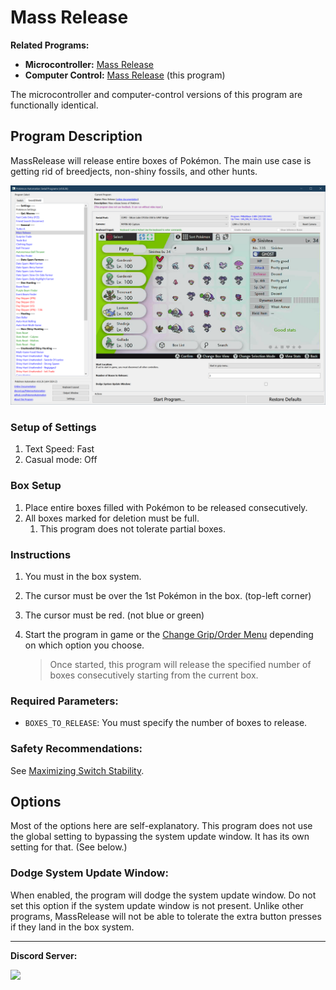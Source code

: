 # Mass Release

**Related Programs:**
- **Microcontroller:** [Mass Release](https://github.com/PokemonAutomation/Microcontroller/blob/master/Wiki/Programs/PokemonSwSh/MassRelease.md)
- **Computer Control:** [Mass Release](https://github.com/PokemonAutomation/ComputerControl/blob/master/Wiki/Programs/PokemonSwSh/MassRelease.md) (this program)

The microcontroller and computer-control versions of this program are functionally identical.


## Program Description

MassRelease will release entire boxes of Pokémon. The main use case is getting rid of breedjects, non-shiny fossils, and other hunts.

<img src="images/MassRelease-0.png">

### Setup of Settings

1. Text Speed: Fast
2. Casual mode: Off

### Box Setup

1. Place entire boxes filled with Pokémon to be released consecutively.
2. All boxes marked for deletion must be full.
   1. This program does not tolerate partial boxes.

### Instructions

1. You must in the box system.
2. The cursor must be over the 1st Pokémon in the box. (top-left corner)
3. The cursor must be red. (not blue or green)
2. Start the program in game or the [Change Grip/Order Menu](https://github.com/PokemonAutomation/Microcontroller/blob/master/Wiki/Programs/NintendoSwitch/ChangeGripOrderMenu.md) depending on which option you choose.

   > Once started, this program will release the specified number of boxes consecutively starting from the current box.

### Required Parameters:
- `BOXES_TO_RELEASE`: You must specify the number of boxes to release.

### Safety Recommendations:
See [Maximizing Switch Stability](https://github.com/PokemonAutomation/Microcontroller/blob/master/Wiki/Programs/NintendoSwitch/SwitchStability.md).


## Options

Most of the options here are self-explanatory.
This program does not use the global setting to bypassing the system update window. It has its own setting for that. (See below.)


### Dodge System Update Window:

When enabled, the program will dodge the system update window. Do not set this option if the system update window is not present. Unlike other programs, MassRelease will not be able to tolerate the extra button presses if they land in the box system.


<hr>

**Discord Server:** 

[<img src="https://canary.discordapp.com/api/guilds/695809740428673034/widget.png?style=banner2">](https://discord.gg/cQ4gWxN)
